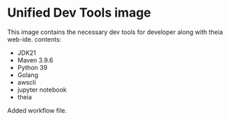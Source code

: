 # Unified Dev Tools image

This image contains the necessary dev tools for developer along with theia web-ide. contents:

* JDK21
* Maven 3.9.6
* Python 39
* Golang
* awscli
* jupyter notebook
* theia

Added workflow file.